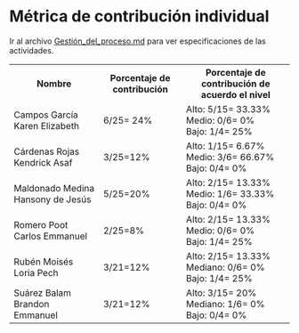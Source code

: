 # ﻿Métrica de contribución individual

 Ir al archivo <a href="https://github.com/KarenCampos842/Equipo-4/blob/Segunda-Entrega/Gestion_del_Proceso.md#sprint-backlog">Gestión_del_proceso.md</a> para ver especificaciones de las actividades.
 
<table align=center>  
   <tr>  
      <th>Nombre</th>  
      <th>Porcentaje de contribución</th> 
      <th>Porcentaje de contribución de acuerdo el nivel</th>  
   </tr> 
    <tr>  
      <td>Campos García Karen Elizabeth</td>  
       <td> 6/25= 24%</td> 
       <td> Alto: 5/15= 33.33%<br>Medio: 0/6= 0%<br>Bajo: 1/4= 25%</td>  
   </tr> 
   <tr>  
      <td>Cárdenas Rojas Kendrick Asaf</td>  
       <td>3/25=12%</td>
       <td> Alto: 1/15= 6.67%<br>Medio: 3/6= 66.67%<br>Bajo: 0/4= 0%</td>    
   </tr> 
    <tr>  
      <td>Maldonado Medina Hansony de Jesús</td>  
      <td>5/25=20%</td>
      <td> Alto: 2/15= 13.33%<br>Medio: 1/6= 33.33%<br>Bajo: 0/4= 0%</td>    
   </tr> 
    <tr>  
      <td>Romero Poot Carlos Emmanuel</td>  
       <td>2/25=8%</td>
      <td> Alto: 2/15= 13.33%<br>Medio: 0/6= 0%<br>Bajo: 1/4= 25%</td> 
   </tr> 
     <tr>  
      <td>Rubén Moisés Loria Pech</td>  
        <td>3/21=12%</td>
        <td> Alto: 2/15= 13.33%<br>Mediano: 0/6= 0%<br>Bajo: 1/4= 25%</td>    
   </tr> 
    <tr>  
      <td>Suárez Balam Brandon Emmanuel</td> 
      <td>3/21=12%</td>
       <td> Alto: 3/15= 20%<br>Mediano: 1/6= 0%<br>Bajo: 0/4= 0%</td>       
   </tr> 
 </table>

<!--stackedit_data:
eyJoaXN0b3J5IjpbLTM2MjU0MjQ1OCwxMzYxNzAyMTgwLDEwNT
Q3NDQ1NzAsMTE2NzIzMDg3NywtNDk4MDk4MDk0LC0xOTU0OTQ2
MjEzLDExMDgzMzQ3NTEsMTkwNzYxMTg0NSwtNzEzOTMzOTMzXX
0=
-->